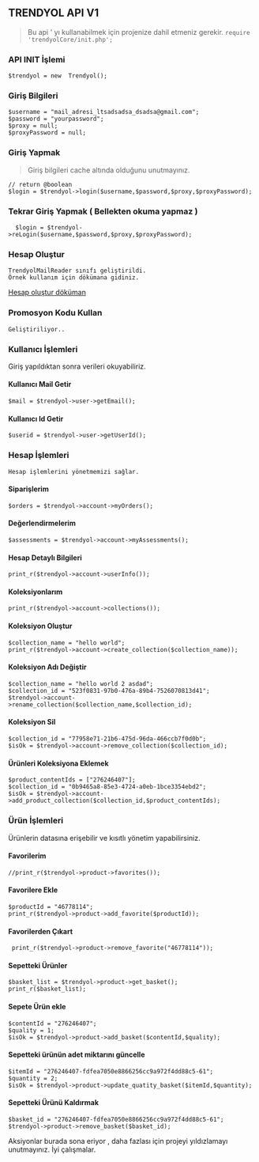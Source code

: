 ﻿
## TRENDYOL API V1

> Bu api ' yı kullanabilmek için projenize dahil etmeniz gerekir.
> `require  'trendyolCore/init.php';`


### API INIT İşlemi

    $trendyol = new  Trendyol();
    
### Giriş Bilgileri

    $username = "mail_adresi_ltsadsadsa_dsadsa@gmail.com";
    $password = "yourpassword";
    $proxy = null;
    $proxyPassword = null;
    
  ### Giriş Yapmak
  

> Giriş bilgileri cache altında olduğunu unutmayınız.

    // return @boolean
    $login = $trendyol->login($username,$password,$proxy,$proxyPassword);

### Tekrar Giriş Yapmak ( Bellekten okuma yapmaz )

      $login = $trendyol->reLogin($username,$password,$proxy,$proxyPassword);


### Hesap Oluştur
    TrendyolMailReader sınıfı geliştirildi. 
    Örnek kullanım için dökümana gidiniz.
[Hesap oluştur döküman](/docs/create_an_account.md)

### Promosyon Kodu Kullan
    Geliştiriliyor..


### Kullanıcı İşlemleri
Giriş yapıldıktan sonra verileri okuyabiliriz.
#### Kullanıcı Mail Getir

    $mail = $trendyol->user->getEmail();
 #### Kullanıcı Id Getir
  `$userid = $trendyol->user->getUserId();`


### Hesap İşlemleri
	Hesap işlemlerini yönetmemizi sağlar.
	
#### Siparişlerim

    $orders = $trendyol->account->myOrders();
 #### Değerlendirmelerim
	 
    $assessments = $trendyol->account->myAssessments();
#### Hesap Detaylı Bilgileri

    print_r($trendyol->account->userInfo());

   #### Koleksiyonlarım
   

    print_r($trendyol->account->collections());
#### Koleksiyon Oluştur

    $collection_name = "hello world";
    print_r($trendyol->account->create_collection($collection_name));
#### Koleksiyon Adı Değiştir

    $collection_name = "hello world 2 asdad";
    $collection_id = "523f0831-97b0-476a-89b4-7526070813d41";
    $trendyol->account->rename_collection($collection_name,$collection_id);
   #### Koleksiyon Sil
   

    $collection_id = "77958e71-21b6-475d-96da-466ccb7f0d0b";
    $isOk = $trendyol->account->remove_collection($collection_id);


#### Ürünleri Koleksiyona Eklemek

    $product_contentIds = ["276246407"];
    $collection_id = "0b9465a8-85e3-4724-a0eb-1bce3354ebd2";
    $isOk = $trendyol->account->add_product_collection($collection_id,$product_contentIds);


### Ürün İşlemleri

Ürünlerin datasına erişebilir ve kısıtlı yönetim yapabilirsiniz.

#### Favorilerim

    //print_r($trendyol->product->favorites());
  #### Favorilere Ekle
    $productId = "46778114";
    print_r($trendyol->product->add_favorite($productId));
 #### Favorilerden Çıkart
     print_r($trendyol->product->remove_favorite("46778114"));
    

#### Sepetteki Ürünler

    $basket_list = $trendyol->product->get_basket();
    print_r($basket_list);
	
#### Sepete Ürün ekle

    $contentId = "276246407";
    $quality = 1;
    $isOk = $trendyol->product->add_basket($contentId,$quality);

#### Sepetteki ürünün adet miktarını güncelle

    $itemId = "276246407-fdfea7050e8866256cc9a972f4dd88c5-61";
    $quantity = 2;
    $isOk = $trendyol->product->update_quatity_basket($itemId,$quantity);

#### Sepetteki Ürünü Kaldırmak

    $basket_id = "276246407-fdfea7050e8866256cc9a972f4dd88c5-61";
    $trendyol->product->remove_basket($basket_id);




Aksiyonlar burada sona eriyor , daha fazlası için projeyi yıldızlamayı unutmayınız. İyi çalışmalar.

   
    




   